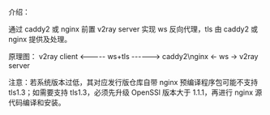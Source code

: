 介绍：

通过 caddy2 或 nginx 前置 v2ray server 实现 ws 反向代理，tls 由 caddy2 或 nginx 提供及处理。

原理图： v2ray client <----- ws+tls ------> caddy2\nginx <- ws -> v2ray server

注意：若系统版本过低，其对应发行版仓库自带 nginx 预编译程序包可能不支持 tls1.3；如需要支持 tls1.3，必须先升级 OpenSSl 版本大于 1.1.1，再进行 nginx 源代码编译和安装。
